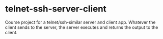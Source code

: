 telnet-ssh-server-client
========================

Course project for a telnet/ssh-similar server and client app.
Whatever the client sends to the server, the server executes and returns the output to the client.
